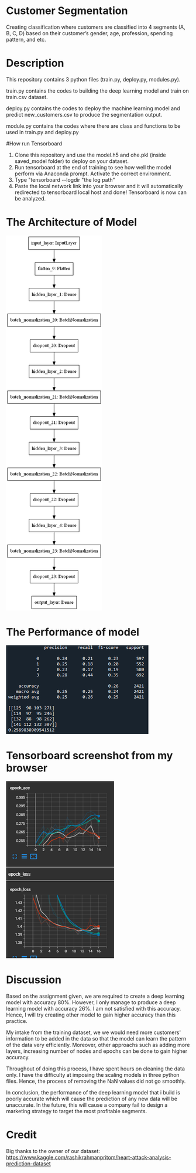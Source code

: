 # Customer Segmentation
Creating classification where customers are classified into 4 segments (A, B, C, D) based on their customer’s gender, age, profession, spending pattern, and etc.

# Description
This repository contains 3 python files (train.py, deploy.py, modules.py).

train.py contains the codes to building the deep learning model and train on train.csv dataset.

deploy.py contains the codes to deploy the machine learning model and predict new_customers.csv to produce the segmentation output.

module.py contains the codes where there are class and functions to be used in train.py and deploy.py

#How run Tensorboard

1. Clone this repository and use the model.h5 and ohe.pkl (inside saved_model folder) to deploy on your dataset.
2. Run tensorboard at the end of training to see how well the model perform via Anaconda prompt. Activate the correct environment.
3. Type "tensorboard --logdir "the log path"
4. Paste the local network link into your browser and it will automatically redirected to tensorboard local host and done! Tensorboard is now can be analyzed.

# The Architecture of Model
![The Architecture of Model](Deep_Learning_model.PNG)

# The Performance of model
![The Performance of model](model_performance.PNG)

# Tensorboard screenshot from my browser
![Tensorboard](tensorboard.PNG)

# Discussion
Based on the assignment given, we are required to create a deep learning model with accuracy 80%. However, I only manage to produce a deep learning model with accuracy 26%. I am not satisfied with this accuracy. Hence, I will try creating other model to gain higher accuracy than this practice.

My intake from the training dataset, we we would need more customers' information to be added in the data so that the model can learn the pattern of the data very efficiently. Moreover, other approachs such as adding more layers, increasing number of nodes and epochs can be done to gain higher accuracy.

Throughout of doing this process, I have spent hours on cleaning the data only. I have the difficulty at imposing the scaling models in three python files. Hence, the process of removing the NaN values did not go smoothly.

In conclusion, the performance of the deep learning model that i build is poorly accurate which will cause the prediction of any new data will be unaccurate. In the future, this will cause a company fail to design a marketing strategy to target the most profitable segments.

# Credit
Big thanks to the owner of our dataset: https://www.kaggle.com/rashikrahmanpritom/heart-attack-analysis-prediction-dataset

